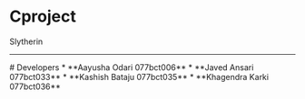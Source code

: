 # Cproject
Slytherin
<hr>
# Developers
* **Aayusha Odari 077bct006**
* **Javed Ansari 077bct033**
* **Kashish Bataju 077bct035**
* **Khagendra Karki 077bct036**
